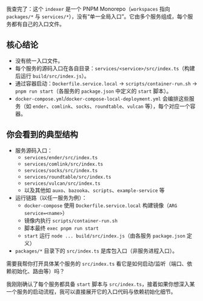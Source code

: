 我查完了：这个 `indexer` 是一个 PNPM Monorepo（`workspaces` 指向 `packages/*` 与 `services/*`），没有“单一全局入口”。它由多个服务组成，每个服务都有自己的入口文件。

## 核心结论
  - 没有统一入口文件。
  - 每个服务的源码入口在各自目录：`services/<service>/src/index.ts`（构建后运行 `build/src/index.js`）。
  - 通过容器启动：`Dockerfile.service.local` → `scripts/container-run.sh` → `pnpm run start`（各服务的 `package.json` 中定义的 `start` 脚本）。
  - `docker-compose.yml`/`docker-compose-local-deployment.yml` 会编排这些服务（如 `ender`、`comlink`、`socks`、`roundtable`、`vulcan` 等），每个对应一个容器。

## 你会看到的典型结构
  - 服务源码入口：
    - `services/ender/src/index.ts`
    - `services/comlink/src/index.ts`
    - `services/socks/src/index.ts`
    - `services/roundtable/src/index.ts`
    - `services/vulcan/src/index.ts`
    - 以及其他如 `auxo`、`bazooka`、`scripts`、`example-service` 等
  - 运行链路（以任一服务为例）：
    - `docker-compose` 使用 `Dockerfile.service.local` 构建镜像（`ARG service=<name>`）
    - 镜像内执行 `scripts/container-run.sh`
    - 脚本最终 `exec pnpm run start`
    - `start` 运行 `node ... build/src/index.js`（由各服务 `package.json` 定义）
  - `packages/*` 目录下的 `src/index.ts` 是库包入口（非服务进程入口）。

需要我帮你打开具体某个服务的 `src/index.ts` 看它是如何启动/监听（端口、依赖初始化、路由等）吗？

我刚刚确认了每个服务都具备 `start` 脚本与 `src/index.ts`，接着如果你想深入某一个服务的启动流程，我可以直接展开它的入口代码与依赖初始化细节。